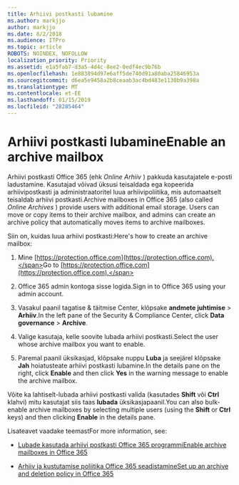 ```yaml
---
title: Arhiivi postkasti lubamine
ms.author: markjjo
author: markjjo
ms.date: 8/2/2018
ms.audience: ITPro
ms.topic: article
ROBOTS: NOINDEX, NOFOLLOW
localization_priority: Priority
ms.assetid: e1a5fab7-d3a5-4d4c-8ee2-0edf4ec9b76b
ms.openlocfilehash: 1e883894d97e6aff5de740d91a80aba25846953a
ms.sourcegitcommit: d6ea5e9458a2b8ceaab3ac4bd483e1130b9a398a
ms.translationtype: MT
ms.contentlocale: et-EE
ms.lasthandoff: 01/15/2019
ms.locfileid: "28285464"
---
```

# <a name="enable-an-archive-mailbox"></a><span data-ttu-id="1151f-102">Arhiivi postkasti lubamine</span><span class="sxs-lookup"><span data-stu-id="1151f-102">Enable an archive mailbox</span></span>

<span data-ttu-id="1151f-p101">Arhiivi postkasti Office 365 (ehk *Online Arhiiv* ) pakkuda kasutajatele e-posti ladustamine. Kasutajad võivad üksusi teisaldada ega kopeerida arhiivipostkasti ja administraatoritel luua arhiivipoliitika, mis automaatselt teisaldab arhiivi postkasti.</span><span class="sxs-lookup"><span data-stu-id="1151f-p101">Archive mailboxes in Office 365 (also called  *Online Archives*  ) provide users with additional email storage. Users can move or copy items to their archive mailbox, and admins can create an archive policy that automatically moves items to archive mailboxes.</span></span> 
  
<span data-ttu-id="1151f-105">Siin on, kuidas luua arhiivi postkasti:</span><span class="sxs-lookup"><span data-stu-id="1151f-105">Here's how to create an archive mailbox:</span></span>
  
1. <span data-ttu-id="1151f-106">Mine [https://protection.office.com](https://protection.office.com).</span><span class="sxs-lookup"><span data-stu-id="1151f-106">Go to [https://protection.office.com](https://protection.office.com).</span></span>
    
2. <span data-ttu-id="1151f-107">Office 365 admin kontoga sisse logida.</span><span class="sxs-lookup"><span data-stu-id="1151f-107">Sign in to Office 365 using your admin account.</span></span>
    
3. <span data-ttu-id="1151f-108">Vasakul paanil tagatise &amp; täitmise Center, klõpsake **andmete juhtimise** \> **Arhiiv**.</span><span class="sxs-lookup"><span data-stu-id="1151f-108">In the left pane of the Security &amp; Compliance Center, click **Data governance** \> **Archive**.</span></span>
    
4. <span data-ttu-id="1151f-109">Valige kasutaja, kelle soovite lubada arhiivi postkasti.</span><span class="sxs-lookup"><span data-stu-id="1151f-109">Select the user whose archive mailbox you want to enable.</span></span>
    
5. <span data-ttu-id="1151f-110">Paremal paanil üksikasjad, klõpsake nuppu **Luba** ja seejärel klõpsake **Jah** hoiatusteate arhiivi postkasti lubamine.</span><span class="sxs-lookup"><span data-stu-id="1151f-110">In the details pane on the right, click **Enable** and then click **Yes** in the warning message to enable the archive mailbox.</span></span> 
    
<span data-ttu-id="1151f-111">Võite ka lahtiselt-lubada arhiivi postkasti valida (kasutades **Shift** või **Ctrl** klahvi) mitu kasutajat siis taas **lubada** üksikasjapaanil.</span><span class="sxs-lookup"><span data-stu-id="1151f-111">You can also bulk-enable archive mailboxes by selecting multiple users (using the **Shift** or **Ctrl** keys) and then clicking **Enable** in the details pane.</span></span> 
  
<span data-ttu-id="1151f-112">Lisateavet vaadake teemast</span><span class="sxs-lookup"><span data-stu-id="1151f-112">For more information, see:</span></span>
  
- [<span data-ttu-id="1151f-113">Lubade kasutada arhiivi postkasti Office 365 programmi</span><span class="sxs-lookup"><span data-stu-id="1151f-113">Enable archive mailboxes in Office 365</span></span>](https://support.office.com/article/enable-archive-mailboxes-in-the-office-365-security-compliance-center-268a109e-7843-405b-bb3d-b9393b2342ce)
    
- [<span data-ttu-id="1151f-114">Arhiiv ja kustutamise poliitika Office 365 seadistamine</span><span class="sxs-lookup"><span data-stu-id="1151f-114">Set up an archive and deletion policy in Office 365</span></span>](https://support.office.com/article/Set-up-an-archive-and-deletion-policy-for-mailboxes-in-your-Office-365-organization-ec3587e4-7b4a-40fb-8fb8-8aa05aeae2ce)
    

